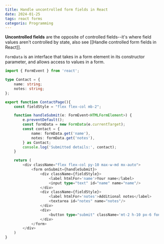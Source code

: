 ```yaml
---
title: Handle uncontrolled form fields in React
date: 2024-01-25
tags: react forms
categoris: Programming
---
```


**Uncontrolled fields** are the opposite of controlled fields--it's where field values aren't controlled by state, also see [[Handle controlled form fields in React]].

`FormData` is an interface that takes in a form element in its constructor parameter, and allows access to values in a form.

```typescript
import { FormEvent } from 'react';

type Contact = {
    name: string;
    notes: string;
};

export function ContactPage(){
    const fieldStyle = "flex flex-col mb-2";

    function handleSubmit(e: FormEvent<HTMLFormElement>) {
        e.preventDefault();
        const formData = new FormData(e.currentTarget);
        const contact = {
            name: formData.get('name'),
            notes: formData.get('notes'),
        } as Contact;
        console.log('Submitted details:', contact);
    }

    return (
        <div className="flex flex-col py-10 max-w-md mx-auto">
            <form onSubmit={handleSubmit}>
                <div className={fieldStyle}>
                    <label htmlFor='name'>Your name</label>
                    <input type="text" id="name" name="name"/>
                </div>
                <div className={fieldStyle}>
                    <label htmlFor='notes'>Additional notes</label>
                    <textarea id="notes" name="notes"/>
                </div>
                <div>
                    <button type="submit" className='mt-2 h-10 px-6 font-semibold bg-black text-white'>Submit</button>
                </div>
            </form>
        </div>
    )
}
```